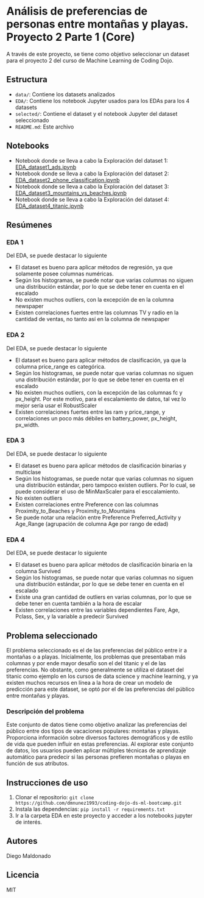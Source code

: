 # Análisis de preferencias de personas entre montañas y playas. Proyecto 2 Parte 1 (Core)

A través de este proyecto, se tiene como objetivo seleccionar un dataset para el proyecto 2 del curso de Machine Learning de Coding Dojo.

## Estructura

- `data/`: Contiene los datasets analizados
- `EDA/`: Contiene los notebook Jupyter usados para los EDAs para los 4 datasets
- `selected/`: Contiene el dataset y el notebook Jupyter del dataset seleccionado
- `README.md`: Este archivo

## Notebooks

- Notebook donde se lleva a cabo la Exploración del dataset 1: [EDA_dataset1_ads.ipynb](EDA/EDA_dataset1_ads.ipynb)
- Notebook donde se lleva a cabo la Exploración del dataset 2: [EDA_dataset2_phone_classification.ipynb](EDA/EDA_dataset2_phone_classification.ipynb)
- Notebook donde se lleva a cabo la Exploración del dataset 3: [EDA_dataset3_mountains_vs_beaches.ipynb](EDA/EDA_dataset3_mountains_vs_beaches.ipynb)
- Notebook donde se lleva a cabo la Exploración del dataset 4: [EDA_dataset4_titanic.ipynb](EDA/EDA_dataset3_mountains_vs_beaches.ipynb)

## Resúmenes

### EDA 1

Del EDA, se puede destacar lo siguiente

- El dataset es bueno para aplicar métodos de regresión, ya que solamente posee columnas numéricas.
- Según los histogramas, se puede notar que varias columnas no siguen una distribución estándar, por lo que se debe tener en cuenta en el escalado
- No existen muchos outliers, con la excepción de en la columna newspaper
- Existen correlaciones fuertes entre las columnas TV y radio en la cantidad de ventas, no tanto así en la columna de newspaper

### EDA 2

Del EDA, se puede destacar lo siguiente

- El dataset es bueno para aplicar métodos de clasificación, ya que la columna price_range es categórica.
- Según los histogramas, se puede notar que varias columnas no siguen una distribución estándar, por lo que se debe tener en cuenta en el escalado
- No existen muchos outliers, con la excepción de las columnas fc y px_height. Por este motivo, para el escalamiento de datos, tal vez lo mejor sería usar el RobustScaler
- Existen correlaciones fuertes entre las ram y price_range, y correlaciones un poco más débiles en battery_power, px_height, px_width.

### EDA 3

Del EDA, se puede destacar lo siguiente

- El dataset es bueno para aplicar métodos de clasificación binarias y multiclase
- Según los histogramas, se puede notar que varias columnas no siguen una distribución estándar, pero tampoco existen outliers. Por lo cual, se puede considerar el uso de MinMaxScaler para el esccalamiento.
- No existen outliers
- Existen correlaciones entre Preference con las columnas Proximity_to_Beaches y Proximity_to_Mountains
- Se puede notar una relación entre Preference Preferred_Activity y Age_Range (agrupación de columna Age por rango de edad)

### EDA 4

Del EDA, se puede destacar lo siguiente

- El dataset es bueno para aplicar métodos de clasificación binaria en la columna Survived
- Según los histogramas, se puede notar que varias columnas no siguen una distribución estándar, por lo que se debe tener en cuenta en el escalado
- Existe una gran cantidad de outliers en varias columnas, por lo que se debe tener en cuenta también a la hora de escalar
- Existen correlaciones entre las variables dependientes Fare, Age, Pclass, Sex, y la variable a predecir Survived

## Problema seleccionado

El problema seleccionado es el de las preferencias del público entre ir a montañas o a playas. Inicialmente, los problemas que presentaban más columnas y por ende mayor desafío son el del titanic y el de las preferencias. No obstante, como generalmente se utiliza el dataset del titanic como ejemplo en los cursos de data science y machine learning, y ya existen muchos recursos en línea a la hora de crear un modelo de predicción para este dataset, se optó por el de las preferencias del público entre montañas y playas.

### Descripción del problema

Este conjunto de datos tiene como objetivo analizar las preferencias del público entre dos tipos de vacaciones populares: montañas y playas. Proporciona información sobre diversos factores demográficos y de estilo de vida que pueden influir en estas preferencias. Al explorar este conjunto de datos, los usuarios pueden aplicar múltiples técnicas de aprendizaje automático para predecir si las personas prefieren montañas o playas en función de sus atributos.

## Instrucciones de uso

1. Clonar el repositorio: `git clone https://github.com/dmnunez1993/coding-dojo-ds-ml-bootcamp.git`
2. Instala las dependencias: `pip install -r requirements.txt`
3. Ir a la carpeta EDA en este proyecto y acceder a los notebooks jupyter de interés.

## Autores

Diego Maldonado

## Licencia

MIT
